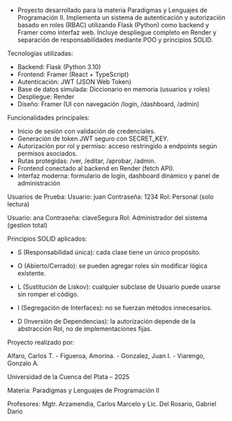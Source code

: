 * Proyecto desarrollado para la materia Paradigmas y Lenguajes de Programación II.
Implementa un sistema de autenticación y autorización basado en roles (RBAC) utilizando Flask (Python) como backend y Framer como interfaz web.
Incluye despliegue completo en Render y separación de responsabilidades mediante POO y principios SOLID.

Tecnologías utilizadas:
* Backend: Flask (Python 3.10)
* Frontend: Framer (React + TypeScript)
* Autenticación: JWT (JSON Web Token)
* Base de datos simulada: Diccionario en memoria (usuarios y roles)
* Despliegue: Render
* Diseño: Framer (UI con navegación /login, /dashboard, /admin)

Funcionalidades principales:
* Inicio de sesión con validación de credenciales.
* Generación de token JWT seguro con SECRET_KEY.
* Autorización por rol y permiso: acceso restringido a endpoints según permisos asociados.
* Rutas protegidas: /ver, /editar, /aprobar, /admin.
* Frontend conectado al backend en Render (fetch API).
* Interfaz moderna: formulario de login, dashboard dinámico y panel de administración

Usuarios de Prueba:
Usuario: juan
Contraseña: 1234
Rol: Personal (solo lectura)

Usuario: ana
Contraseña: claveSegura
Rol: Administrador del sistema (gestion total)

Principios SOLID aplicados:
* S (Responsabilidad única): cada clase tiene un único propósito.

* O (Abierto/Cerrado): se pueden agregar roles sin modificar lógica existente.

* L (Sustitución de Liskov): cualquier subclase de Usuario puede usarse sin romper el código.

* I (Segregación de Interfaces): no se fuerzan métodos innecesarios.

* D (Inversión de Dependencias): la autorización depende de la abstracción Rol, no de implementaciones fijas.


Proyecto realizado por:

Alfaro, Carlos T. - Figueroa, Amorina. - Gonzalez, Juan I. - Viarengo, Gonzalo A.

Universidad de la Cuenca del Plata – 2025

Materia: Paradigmas y Lenguajes de Programación II

Profesores: Mgtr. Arzamendia, Carlos Marcelo y Lic. Del Rosario, Gabriel Dario
